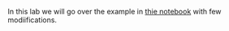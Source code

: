In this lab we will go over the example in [thie notebook](https://colab.research.google.com/drive/1PMO1rFAaibRjwjhBuyH3dLQ1sW5wfec_) with few modiifications. 




